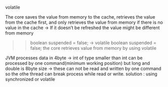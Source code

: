 volatile

The core saves the value from memory to the cache,
retrieves the value from the cache first, and only retrieves the value from memory 
if there is no value in the cache
-> If it doesn’t be refreshed the value might be different from memory

>>boolean suspended = false; -> volatile boolean suspended = false;
>>the core retrieves value from memory by using volatile

JVM processes data in 4byte -> int of type smaller than int can be processed by one command(minimum working position)
but long and double is 8byte size -> these can not be read and written by one command so the othe thread can break process while read or write.
solution : using synchronized or volatile
